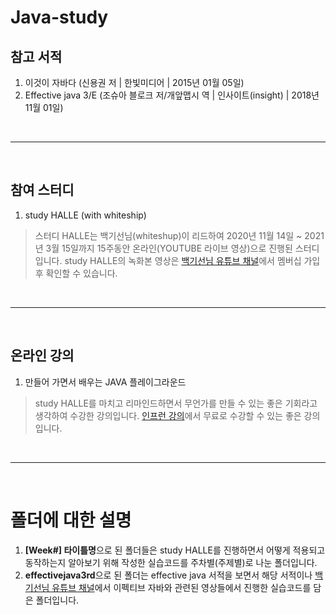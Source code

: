 # Java-study

## 참고 서적
1. 이것이 자바다 (신용권 저 | 한빛미디어 | 2015년 01월 05일)
2. Effective java 3/E (조슈아 블로크 저/개앞맵시 역 | 인사이트(insight) | 2018년 11월 01일)
<br>
<hr/>
<br>

## 참여 스터디
1. study HALLE (with whiteship)
> 스터디 HALLE는 백기선님(whiteshup)이 리드하여 2020년 11월 14일 ~ 2021년 3월 15일까지 15주동안 온라인(YOUTUBE 라이브 영상)으로 진행된 스터디입니다.
> study HALLE의 녹화본 영상은 [백기선님 유튜브 채널](https://www.youtube.com/channel/UCwjaZf1WggZdbczi36bWlBA)에서 멤버십 가입 후 확인할 수 있습니다.
<br>
<hr/>
<br>

## 온라인 강의
1. 만들어 가면서 배우는 JAVA 플레이그라운드
> study HALLE를 마치고 리마인드하면서 무언가를 만들 수 있는 좋은 기회라고 생각하여 수강한 강의입니다.
> [인프런 강의](https://www.inflearn.com/course/java-codesquad#curriculum)에서 무료로 수강할 수 있는 좋은 강의입니다.
<br>
<hr/>
<br>

# 폴더에 대한 설명

1. **[Week#] 타이틀명**으로 된 폴더들은 study HALLE를 진행하면서 어떻게 적용되고 동작하는지 알아보기 위해 작성한 실습코드를 주차별(주제별)로 나눈 폴더입니다.
2. **effectivejava3rd**으로 된 폴더는 effective java 서적을 보면서 해당 서적이나 [백기선님 유튜브 채널](https://www.youtube.com/channel/UCwjaZf1WggZdbczi36bWlBA)에서
   이펙티브 자바와 관련된 영상들에서 진행한 실습코드를 담은 폴더입니다.
